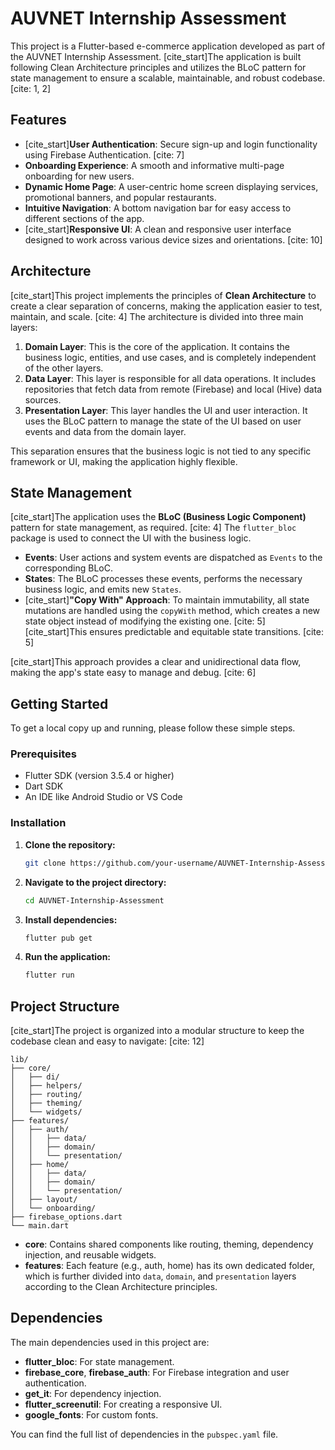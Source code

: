 # AUVNET Internship Assessment

This project is a Flutter-based e-commerce application developed as part of the AUVNET Internship Assessment. [cite_start]The application is built following Clean Architecture principles and utilizes the BLoC pattern for state management to ensure a scalable, maintainable, and robust codebase. [cite: 1, 2]

## Features

* [cite_start]**User Authentication**: Secure sign-up and login functionality using Firebase Authentication. [cite: 7]
* **Onboarding Experience**: A smooth and informative multi-page onboarding for new users.
* **Dynamic Home Page**: A user-centric home screen displaying services, promotional banners, and popular restaurants.
* **Intuitive Navigation**: A bottom navigation bar for easy access to different sections of the app.
* [cite_start]**Responsive UI**: A clean and responsive user interface designed to work across various device sizes and orientations. [cite: 10]

## Architecture

[cite_start]This project implements the principles of **Clean Architecture** to create a clear separation of concerns, making the application easier to test, maintain, and scale. [cite: 4] The architecture is divided into three main layers:

1.  **Domain Layer**: This is the core of the application. It contains the business logic, entities, and use cases, and is completely independent of the other layers.
2.  **Data Layer**: This layer is responsible for all data operations. It includes repositories that fetch data from remote (Firebase) and local (Hive) data sources.
3.  **Presentation Layer**: This layer handles the UI and user interaction. It uses the BLoC pattern to manage the state of the UI based on user events and data from the domain layer.

This separation ensures that the business logic is not tied to any specific framework or UI, making the application highly flexible.

## State Management

[cite_start]The application uses the **BLoC (Business Logic Component)** pattern for state management, as required. [cite: 4] The `flutter_bloc` package is used to connect the UI with the business logic.

* **Events**: User actions and system events are dispatched as `Events` to the corresponding BLoC.
* **States**: The BLoC processes these events, performs the necessary business logic, and emits new `States`.
* [cite_start]**"Copy With" Approach**: To maintain immutability, all state mutations are handled using the `copyWith` method, which creates a new state object instead of modifying the existing one. [cite: 5] [cite_start]This ensures predictable and equitable state transitions. [cite: 5]

[cite_start]This approach provides a clear and unidirectional data flow, making the app's state easy to manage and debug. [cite: 6]

## Getting Started

To get a local copy up and running, please follow these simple steps.

### Prerequisites

* Flutter SDK (version 3.5.4 or higher)
* Dart SDK
* An IDE like Android Studio or VS Code

### Installation

1.  **Clone the repository:**
    ```sh
    git clone https://github.com/your-username/AUVNET-Internship-Assessment.git
    ```
2.  **Navigate to the project directory:**
    ```sh
    cd AUVNET-Internship-Assessment
    ```
3.  **Install dependencies:**
    ```sh
    flutter pub get
    ```
4.  **Run the application:**
    ```sh
    flutter run
    ```

## Project Structure

[cite_start]The project is organized into a modular structure to keep the codebase clean and easy to navigate: [cite: 12]

```
lib/
├── core/
│   ├── di/
│   ├── helpers/
│   ├── routing/
│   ├── theming/
│   └── widgets/
├── features/
│   ├── auth/
│   │   ├── data/
│   │   ├── domain/
│   │   └── presentation/
│   ├── home/
│   │   ├── data/
│   │   ├── domain/
│   │   └── presentation/
│   ├── layout/
│   └── onboarding/
├── firebase_options.dart
└── main.dart
```

* **core**: Contains shared components like routing, theming, dependency injection, and reusable widgets.
* **features**: Each feature (e.g., auth, home) has its own dedicated folder, which is further divided into `data`, `domain`, and `presentation` layers according to the Clean Architecture principles.

## Dependencies

The main dependencies used in this project are:

* **flutter_bloc**: For state management.
* **firebase_core**, **firebase_auth**: For Firebase integration and user authentication.
* **get_it**: For dependency injection.
* **flutter_screenutil**: For creating a responsive UI.
* **google_fonts**: For custom fonts.

You can find the full list of dependencies in the `pubspec.yaml` file.
